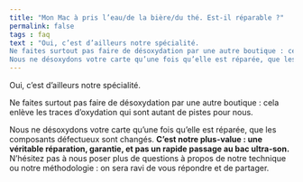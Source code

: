 ```yaml
---
title: "Mon Mac à pris l’eau/de la bière/du thé. Est-il réparable ?"
permalink: false
tags : faq
text : "Oui, c’est d’ailleurs notre spécialité.
Ne faites surtout pas faire de désoxydation par une autre boutique : cela enlève les traces d’oxydation qui sont autant de pistes pour nous.
Nous ne désoxydons votre carte qu’une fois qu’elle est réparée, que les composants défectueux sont changés. C’est notre plus-value : une véritable réparation, garantie, et pas un rapide passage au bac ultra-son. N’hésitez pas à nous poser plus de questions à propos de notre technique ou notre méthodologie : on sera ravi de vous répondre et de partager."
---
```


Oui, c’est d’ailleurs notre spécialité.

Ne faites surtout pas faire de désoxydation par une autre boutique : cela enlève les traces d’oxydation qui sont autant de pistes pour nous.

Nous ne désoxydons votre carte qu’une fois qu’elle est réparée, que les composants défectueux sont changés. **C’est notre plus-value : une véritable réparation, garantie, et pas un rapide passage au bac ultra-son.** N’hésitez pas à nous poser plus de questions à propos de notre technique ou notre méthodologie : on sera ravi de vous répondre et de partager.